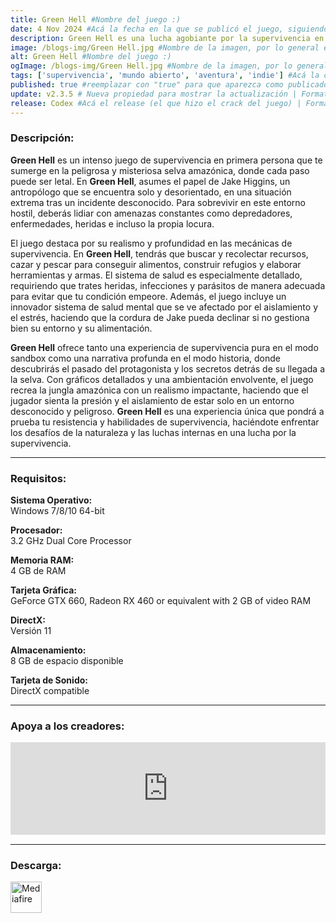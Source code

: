 ```yaml
---
title: Green Hell #Nombre del juego :)
date: 4 Nov 2024 #Acá la fecha en la que se publicó el juego, siguiendo este formato: Dia "30", Mes "Oct", Año "2024" = como debe quedar: 30 Oct 2024
description: Green Hell es una lucha agobiante por la supervivencia en la selva amazónica. Aferrándose a la vida, el jugador se embarca en un viaje de resistencia, mientras los efectos de la soledad hacen estragos en el cuerpo y en la mente. #Acá una mini descripción del juego
image: /blogs-img/Green Hell.jpg #Nombre de la imagen, por lo general es exactamente el mismo nombre que el juego excluyendo lo ":" (Dos puntos)
alt: Green Hell #Nombre del juego :)
ogImage: /blogs-img/Green Hell.jpg #Nombre de la imagen, por lo general es exactamente el mismo nombre que el juego excluyendo lo ":" (Dos puntos)
tags: ['supervivencia', 'mundo abierto', 'aventura', 'indie'] #Acá la categoría o categorías del juego, si es más de una se coloca en este formato: ['categoría1', 'categoría2']
published: true #reemplazar con "true" para que aparezca como publicado
update: v2.3.5 # Nueva propiedad para mostrar la actualización | Formato: v1.0.0
release: Codex #Acá el release (el que hizo el crack del juego) | Formato: Nicolhetti
---
```


<!--En VSCode seleccionando una palabra, por ejemplo: "Green Hell" y apretando Ctrl+F2 se seleccionan todas las palabras iguales-->

### Descripción:
**Green Hell** es un intenso juego de supervivencia en primera persona que te sumerge en la peligrosa y misteriosa selva amazónica, donde cada paso puede ser letal. En **Green Hell**, asumes el papel de Jake Higgins, un antropólogo que se encuentra solo y desorientado, en una situación extrema tras un incidente desconocido. Para sobrevivir en este entorno hostil, deberás lidiar con amenazas constantes como depredadores, enfermedades, heridas e incluso la propia locura.

El juego destaca por su realismo y profundidad en las mecánicas de supervivencia. En **Green Hell**, tendrás que buscar y recolectar recursos, cazar y pescar para conseguir alimentos, construir refugios y elaborar herramientas y armas. El sistema de salud es especialmente detallado, requiriendo que trates heridas, infecciones y parásitos de manera adecuada para evitar que tu condición empeore. Además, el juego incluye un innovador sistema de salud mental que se ve afectado por el aislamiento y el estrés, haciendo que la cordura de Jake pueda declinar si no gestiona bien su entorno y su alimentación.

**Green Hell** ofrece tanto una experiencia de supervivencia pura en el modo sandbox como una narrativa profunda en el modo historia, donde descubrirás el pasado del protagonista y los secretos detrás de su llegada a la selva. Con gráficos detallados y una ambientación envolvente, el juego recrea la jungla amazónica con un realismo impactante, haciendo que el jugador sienta la presión y el aislamiento de estar solo en un entorno desconocido y peligroso. **Green Hell** es una experiencia única que pondrá a prueba tu resistencia y habilidades de supervivencia, haciéndote enfrentar los desafíos de la naturaleza y las luchas internas en una lucha por la supervivencia.
<!--Prompt para Chat-GPT: Hazme una descripción para el juego "Green Hell" y cada que menciones "Green Hell" ponlo en negrita -->

---

### Requisitos:
**Sistema Operativo:**  
Windows 7/8/10 64-bit

**Procesador:**  
3.2 GHz Dual Core Processor

**Memoria RAM:**  
4 GB de RAM

**Tarjeta Gráfica:**  
GeForce GTX 660, Radeon RX 460 or equivalent with 2 GB of video RAM

**DirectX:**  
Versión 11

**Almacenamiento:**  
8 GB de espacio disponible

**Tarjeta de Sonido:**  
DirectX compatible

<!--Si falta o sobra un requisito se quita o se agrega manteniendo el mismo formato-->

---

### Apoya a los creadores:
<iframe src="https://store.steampowered.com/widget/815370/" frameborder="0" style="background-color: transparent; width: 100% !important; aspect-ratio: 646 / 190;"></iframe>

<!--Reemplazar los numeros (AppID) del juego (en este caso 2668510) por el numero (AppID) correspondiente con el juego a publicar-->
<!--El AppID se encuentra en la URL del Juego en Steam-->

---

### Descarga:

[<img src="https://gist.github.com/cxmeel/0dbc95191f239b631c3874f4ccf114e2/raw/download.svg" alt="Mediafire" height="50" />](https://www.mediafire.com/file/y2k6hluo6f5wrj2/Green_Hell.zip/file)

<!-- # se debe reemplazar por el link de descarga-->

<!--NOMBRE-DEL-SERVICIO se debe reemplazar por el servicio donde está subido el juego-->